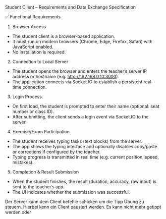 Student Client – Requirements and Data Exchange Specification

✅ Functional Requirements
1.	Browser Access
-	The student client is a browser-based application.
-	It must run on modern browsers (Chrome, Edge, Firefox, Safari) with JavaScript enabled.
-	No installation is required.
2.	Connection to Local Server
-	The student opens the browser and enters the teacher’s server IP address or hostname (e.g. http://192.168.0.10:3000).
-	The application connects via Socket.IO to establish a persistent real-time connection.
3.	Login Process
-	On first load, the student is prompted to enter their name (optional: seat number or class ID).
-	After submitting, the client sends a login event via Socket.IO to the server.
4.	Exercise/Exam Participation
-	The student receives typing tasks (text blocks) from the server.
-	The app shows the typing interface and optionally disables copy/paste or corrections if configured by the teacher.
-	Typing progress is transmitted in real time (e.g. current position, speed, mistakes).
5.	Completion & Result Submission
-	When the student finishes, the result (duration, accuracy, raw input) is sent to the teacher’s app.
-	The UI indicates whether the submission was successful.

Der Server kann dem Client befehle schicken um die Tipp Übung zu steuern. Hierbei kenn ein Client pausiert werden. Es kann nicht mehr getippt werden oder 
